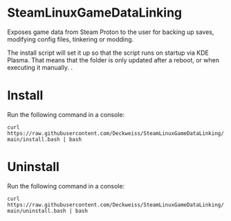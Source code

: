# SteamLinuxGameDataLinking
Exposes game data from Steam Proton to the user for backing up saves, modifying config files, tinkering or modding.

The install script will set it up so that the script runs on startup via KDE Plasma.
That means that the folder is only updated after a reboot, or when executing it manually. . 

# Install
Run the following command in a console:

`curl https://raw.githubusercontent.com/Deckweiss/SteamLinuxGameDataLinking/main/install.bash | bash`

# Uninstall
Run the following command in a console:

`curl https://raw.githubusercontent.com/Deckweiss/SteamLinuxGameDataLinking/main/uninstall.bash | bash`
